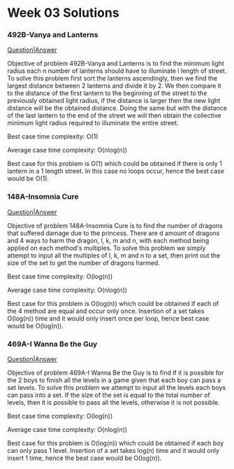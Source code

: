 # Week 03 Solutions

### 492B-Vanya and Lanterns

[Question](http://codeforces.com/problemset/problem/492/B)|[Answer](https://codeforces.com/contest/492/submission/42955946)

Objective of problem 492B-Vanya and Lanterns is to find the minimum light radius each n number of lanterns should have to illuminate
l length of street. To solve this problem first sort the lanterns ascendingly, then we find the largest distance between 2 lanterns and 
divide it by 2. We then compare it to the distance of the first lantern to the beginning of the street to the previously obtained light 
radius, if the distance is larger then the new light distance will be the obtained distance. Doing the same but with the distance of the 
last lantern to the end of the street we will then obtain the collective minimum light radius required to illuminate the entire street.

Best case time complexity: O(1)

Average case time complexity: O(nlog(n))

Best case for this problem is O(1) which could be obtained if there is only 1 lantern in a 1 length street. In this case no loops occur,
hence the best case would be O(1).

### 148A-Insomnia Cure

[Question](http://codeforces.com/problemset/problem/148/A)|[Answer](http://codeforces.com/contest/148/submission/42937887)

Objective of problem 148A-Insomnia Cure is to find the number of dragons that suffered damage due to the princess. There are d amount of 
dragons and 4 ways to harm the dragon, l, k, m and n, with each method being applied on each method's multiples. To solve this problem
we simply attempt to input all the multiples of l, k, m and n to a set, then print out the size of the set to get the number of dragons
harmed. 

Best case time complexity: O(log(n))

Average case time complexity: O(nlog(n))

Best case for this problem is O(log(n)) which could be obtained if each of the 4 method are equal and occur only once. Insertion of a 
set takes O(log(n)) time and it would only insert once per loop, hence best case would be O(log(n)).

### 469A-I Wanna Be the Guy

[Question](http://codeforces.com/problemset/problem/469/A)|[Answer](http://codeforces.com/contest/469/submission/42940512)

Objective of problem 469A-I Wanna Be the Guy is to find if it is possible for the 2 boys to finish all the levels in a game given that
each boy can pass a set levels. To solve this problem we attempt to input all the levels each boys can pass into a set. If the size of 
the set is equal to the total number of levels, then it is possible to pass all the levels, otherwise it is not possible. 

Best case time complexity: O(log(n))

Average case time complexity: O(nlog(n))

Best case for this problem is O(log(n)) which could be obtained if each boy can only pass 1 level. Insertion of a set takes log(n) time
and it would only insert 1 time, hence the best case would be O(log(n)).
